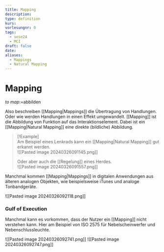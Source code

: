 ```yaml
---
title: Mapping
description: 
type: definition
kurs: 
vorlesungnr: 0
tags:
  - sose24
  - MCI
draft: false
date: 
aliases:
  - Mappings
  - Natural Mapping
---
```

# Mapping

*to map*:=abbilden

Also beschreiben [[Mapping|Mappings]] die Übertragung von Handlungen. Oder wie werden Handlungen in einen Effekt umgewandelt. [[Mapping]] ist die Abbildung von Funktion auf das Interaktionselement. Dabei ist ein [[Mapping|Natural Mapping]] eine direkte (bildliche) Abbildung. 

> [!Example]  
> Am Beispiel eines Lenkrads kann ein [[Mapping|Natural Mapping]] gut erkannt werden.  
> ![[Pasted image 20240326091145.png]]
> 
> Oder aber auch die [[Regelung]] eines Herdes.  
> ![[Pasted image 20240326091557.png]]

Manchmal kommen [[Mapping|Mappings]] in digitalen Anwendungen aus älteren analogen Objekten, wie beispielsweise iTunes und analoge Tonbandgeräte.

![[Pasted image 20240326092118.png]]

### Gulf of Execution

Manchmal kann es vorkommen, dass der Nutzer ein [[Mapping]] nicht verstehen kann. Hier am Beispiel von ISO 2575 für Nebelscheinwerfer und Nebenschlussleuchte.

![[Pasted image 20240326092741.png]]
![[Pasted image 20240326092747.png]]

